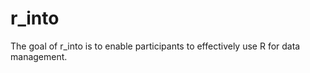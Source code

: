 
# r_into

<!-- badges: start -->
<!-- badges: end -->

The goal of r_into is to enable participants to effectively use R for data management.
